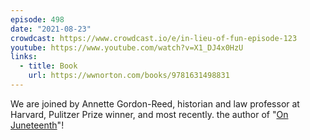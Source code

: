 ```yaml
---
episode: 498
date: "2021-08-23"
crowdcast: https://www.crowdcast.io/e/in-lieu-of-fun-episode-123
youtube: https://www.youtube.com/watch?v=X1_DJ4x0HzU
links:
  - title: Book
    url: https://wwnorton.com/books/9781631498831
---
```

We are joined by Annette Gordon-Reed, historian and law professor at Harvard, Pulitzer Prize winner, and most recently. the author of "[On Juneteenth][book]"!

[book]: https://wwnorton.com/books/9781631498831
